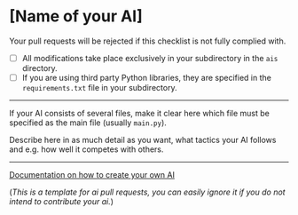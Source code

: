 # [Name of your AI]

Your pull requests will be rejected if this checklist is not fully complied with.

- [ ] All modifications take place exclusively in your subdirectory in the `ais` directory.
- [ ] If you are using third party Python libraries, they are specified in the `requirements.txt` file in your subdirectory.

---

If your AI consists of several files, make it clear here which file must be specified as the main file (usually `main.py`).

Describe here in as much detail as you want, what tactics your AI follows and e.g. how well it competes with others.

---

[Documentation on how to create your own AI](https://scriptim.github.io/Abalone-BoAI/how-to-create-your-own.html)

(*This is a template for ai pull requests, you can easily ignore it if you do not intend to contribute your ai.*)
